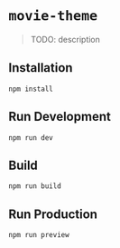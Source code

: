 # `movie-theme`

> TODO: description

## Installation

```
npm install
```

## Run Development

```
npm run dev
```

## Build

```
npm run build
```

## Run Production

```
npm run preview
```
